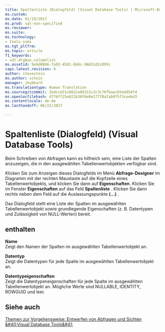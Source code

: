```yaml
---
title: Spaltenliste (Dialogfeld) (Visual Database Tools) | Microsoft-Dokumentation
ms.custom: 
ms.date: 01/19/2017
ms.prod: sql-non-specified
ms.reviewer: 
ms.suite: 
ms.technology:
- tools-ssms
ms.tgt_pltfrm: 
ms.topic: article
f1_keywords:
- vdt.dlgbox.columnlist
ms.assetid: 9ebd08b6-fa93-4581-bb6c-96b51d2c895c
caps.latest.revision: 4
author: stevestein
ms.author: sstein
manager: jhubbard
ms.translationtype: Human Translation
ms.sourcegitcommit: 2edcce51c6822a89151c3c3c76fbaacb5edd54f4
ms.openlocfilehash: d776ff25e821b30f6e0e17778a7ab9f5f3ceebd3
ms.contentlocale: de-de
ms.lasthandoff: 06/22/2017

---
```

# <a name="column-list-dialog-box-visual-database-tools"></a>Spaltenliste (Dialogfeld) (Visual Database Tools)
Beim Schreiben von Abfragen kann es hilfreich sein, eine Liste der Spalten anzuzeigen, die in den ausgewählten Tabellenwertobjekten verfügbar sind.  
  
Klicken Sie zum Anzeigen dieses Dialogfelds im Menü **Abfrage-Designer** im Diagramm mit der rechten Maustaste auf die Kopfzeile eines Tabellenwertobjekts, und klicken Sie dann auf **Eigenschaften**. Klicken Sie im Fenster **Eigenschaften** auf das Feld **Spaltenliste** . Klicken Sie dann rechts neben dem Feld auf die Auslassungspunkte **(...)** .  
  
Das Dialogfeld stellt eine Liste der Spalten im ausgewählten Tabellenwertobjekt sowie grundlegende Eigenschaften (z. B. Datentypen und Zulässigkeit von NULL-Werten) bereit.  
  
## <a name="options"></a>enthalten  
**Name**  
Zeigt den Namen der Spalten im ausgewählten Tabellenwertobjekt an.  
  
**Datentyp**  
Zeigt die Datentypen für jede Spalte im ausgewählten Tabellenwertobjekt an.  
  
**Datentypeigenschaften**  
Zeigt die Datentypeneigenschaften für jede Spalte im ausgewählten Tabellenwertobjekt an. Mögliche Werte sind NULLABLE, IDENTITY, ROWGUID und leer.  
  
## <a name="see-also"></a>Siehe auch  
[Themen zur Vorgehensweise: Entwerfen von Abfragen und Sichten &amp;#40;Visual Database Tools&amp;#41;](../../ssms/visual-db-tools/design-queries-and-views-how-to-topics-visual-database-tools.md)  
  

